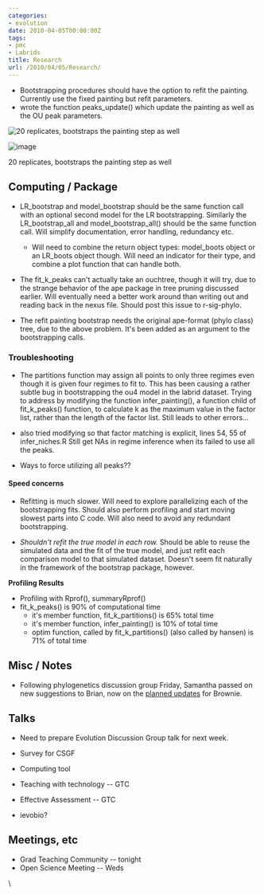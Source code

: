 ```yaml
---
categories:
- evolution
date: 2010-04-05T00:00:00Z
tags:
- pmc
- Labrids
title: Research
url: /2010/04/05/Research/
---
```


-   Bootstrapping procedures should have the option to refit the
    painting. Currently use the fixed painting but refit parameters.
-   wrote the function peaks\_update() which update the painting as well
    as the OU peak parameters.

![20 replicates, bootstraps the painting step as
well](http://openwetware.org/images/thumb/e/e1/Bootstrap_painting.png/600px-Bootstrap_painting.png)

![image](/skins/common/images/magnify-clip.png)

20 replicates, bootstraps the painting step as well

Computing / Package
-------------------

-   LR\_bootstrap and model\_bootstrap should be the same function call
    with an optional second model for the LR bootstrapping. Similarly
    the LR\_bootstrap\_all and model\_bootstrap\_all() should be the
    same function call. Will simplify documentation, error handling,
    redundancy etc.
    -   Will need to combine the return object types: model\_boots
        object or an LR\_boots object though. Will need an indicator for
        their type, and combine a plot function that can handle both.

-   The fit\_k\_peaks can't actually take an ouchtree, though it will
    try, due to the strange behavior of the ape package in tree pruning
    discussed earlier. Will eventually need a better work around than
    writing out and reading back in the nexus file. Should post this
    issue to r-sig-phylo.

-   The refit painting bootstrap needs the original ape-format (phylo
    class) tree, due to the above problem. It's been added as an
    argument to the bootstrapping calls.

### Troubleshooting

-   The partitions function may assign all points to only three regimes
    even though it is given four regimes to fit to. This has been
    causing a rather subtle bug in bootstrapping the ou4 model in the
    labrid dataset. Trying to address by modifying the function
    infer\_painting(), a function child of fit\_k\_peaks() function, to
    calculate k as the maximum value in the factor list, rather than the
    length of the factor list. Still leads to other errors...

-   also tried modifying so that factor matching is explicit, lines 54,
    55 of infer\_niches.R Still get NAs in regime inference when its
    failed to use all the peaks.

-   Ways to force utilizing all peaks??

#### Speed concerns

-   Refitting is much slower. Will need to explore parallelizing each of
    the bootstrapping fits. Should also perform profiling and start
    moving slowest parts into C code. Will also need to avoid any
    redundant bootstrapping.

-   *Shouldn't refit the true model in each row.* Should be able to
    reuse the simulated data and the fit of the true model, and just
    refit each comparison model to that simulated dataset. Doesn't seem
    fit naturally in the framework of the bootstrap package, however.

**Profiling Results**

-   Profiling with Rprof(), summaryRprof()
-   fit\_k\_peaks() is 90% of computational time
    -   it's member function, fit\_k\_partitions() is 65% total time
    -   it's member function, infer\_painting() is 10% of total time
    -   optim function, called by fit\_k\_partitions() (also called by
        hansen) is 71% of total time

Misc / Notes
------------

-   Following phylogenetics discussion group Friday, Samantha passed on
    new suggestions to Brian, now on the [planned
    updates](http://code.google.com/p/brownie/issues/list "http://code.google.com/p/brownie/issues/list")
    for Brownie.

Talks
-----

-   Need to prepare Evolution Discussion Group talk for next week.

-   Survey for CSGF

-   Computing tool

-   Teaching with technology -- GTC

-   Effective Assessment -- GTC

-   ievobio?

Meetings, etc
-------------

-   Grad Teaching Community -- tonight
-   Open Science Meeting -- Weds

\

